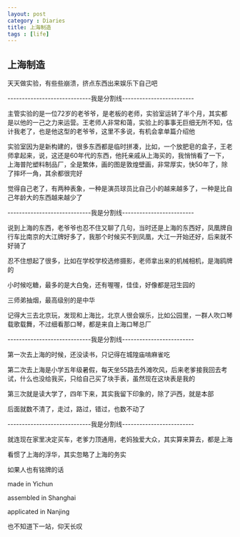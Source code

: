 ```yaml
---
layout: post
category : Diaries
title: 上海制造
tags : [life]
---
```

## 上海制造 ##

天天做实验，有些些崩溃，挤点东西出来娱乐下自己吧

 

-----------------------------我是分割线-------------------------

 

主管实验的是一位72岁的老爷爷，是老板的老师，实验室运转了半个月，其实都是以他的一己之力来运营。王老师人非常和蔼，实验上的事事无巨细无所不知，估计我老了，也是他这型的老爷爷，这里不多说，有机会拿单篇介绍他

 

实验室因为是新构建的，很多东西都是临时拼凑，比如，一个放肥皂的盒子，王老师拿起来，说，这还是60年代的东西，他托亲戚从上海买的，我悄悄看了一下，上海普陀塑料制品厂，全是繁体，画的图是敦煌壁画，非常厚实，快50年了，除了摔坏一角，其余都很完好

 

觉得自己老了，有两种表象，一种是演员球员比自己小的越来越多了，一种是比自己年龄大的东西越来越少了

 

-----------------------------我是分割线-------------------------

 

说到上海的东西，老爷爷也忍不住又聊了几句，当时还是上海的东西好，凤凰牌自行车比南京的大江牌好多了，我那个时候买不到凤凰，大江一开始还好，后来就不好骑了

 

忍不住想起了很多，比如在学校学校选修摄影，老师拿出来的机械相机，是海鸥牌的

 

小时候吃糖，最多的是大白兔，还有喔喔，佳佳，好像都是冠生园的

 

三师弟抽烟，最高级别的是中华

 

记得大三去北京玩，发现和上海比，北京人很会娱乐，比如公园里，一群人吹口琴载歌载舞，不过细看那口琴，都是来自上海口琴总厂

 

-----------------------------我是分割线-------------------------

 

第一次去上海的时候，还没读书，只记得在城隍庙啃麻雀吃

 

第二次去上海是小学五年级暑假，每天坐55路去外滩吹风，后来老爹接我回去考试，什么也没给我买，只给自己买了块手表，虽然现在这块表是我的

 

第三次就是读大学了，四年下来，其实我留下印象的，除了沪西，就是本部

 

后面就数不清了，走过，路过，错过，也数不动了

 

-----------------------------我是分割线-------------------------

 

就连现在家里决定买车，老爹力顶通用，老妈独爱大众，其实算来算去，都是上海

 

看惯了上海的浮华，其实忽略了上海的务实

 

如果人也有铭牌的话

 

made in Yichun

assembled in Shanghai

applicated in Nanjing

 

也不知道下一站，仰天长叹